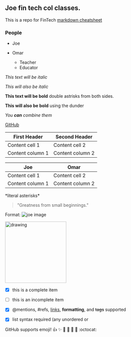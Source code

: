 <h2> Joe fin tech col classes. </h2>

This is a repo for FinTech 
[ markdown cheatsheet](https://guides.github.com/pdfs/markdown-cheatsheet-online.pdf)

### People
* Joe
* Omar
  
  * Teacher
  * Educator

*This text will be italic*

_This will also be italic_

**This text will be bold**  double astrisks from both sides.

__This will also be bold__    using the dunder

*You **can** combine them*

[GitHub](http://github.com)





First Header | Second Header       
------------ | -------------
Content cell 1 | Content cell 2
Content column 1 | Content column 2

Joe | Omar
------------ | -------------
Content cell 1 | Content cell 2
Content column 1 | Content column 2



\*literal asterisks\*


> "Greatness from small beginnings."


Format: ![joe image](https://scontent-lga3-1.xx.fbcdn.net/v/t1.6435-9/159841137_281247410037462_4799871305254331137_n.jpg?_nc_cat=107&ccb=1-5&_nc_sid=09cbfe&_nc_ohc=yf5_Z6ZriZEAX_u6sPt&_nc_ht=scontent-lga3-1.xx&oh=eaffbb9f7bd97fdae2e0a919a044b799&oe=615237A7)



<img src="https://scontent-lga3-1.xx.fbcdn.net/v/t1.6435-9/159841137_281247410037462_4799871305254331137_n.jpg?_nc_cat=107&ccb=1-5&_nc_sid=09cbfe&_nc_ohc=yf5_Z6ZriZEAX_u6sPt&_nc_ht=scontent-lga3-1.xx&oh=eaffbb9f7bd97fdae2e0a919a044b799&oe=615237A7" alt="drawing" width="200"/>

- [x] this is a complete item
- [ ] this is an incomplete item
- [x] @mentions, #refs, [links](), 
**formatting**, and <del>tags</del> 
supported
- [x] list syntax required (any 
unordered or 


GitHub supports emoji!
:+1: :sparkles: :camel: :tada: 
:rocket: :metal: :octocat: 












 








